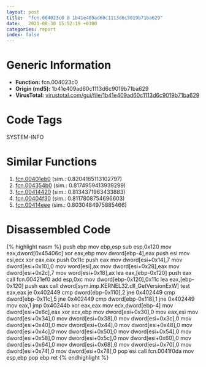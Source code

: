 ```yaml
---
layout: post
title:  "fcn.004023c0 @ 1b41e409ad60c1113d6c9019b71ba629"
date:   2021-08-30 15:52:19 +0300
categories: report
index: false
---
```


# Generic Information
- **Function:** fcn.004023c0
- **Origin (md5):** 1b41e409ad60c1113d6c9019b71ba629
- **VirusTotal:** [virustotal.com/gui/file/1b41e409ad60c1113d6c9019b71ba629][virustotal_ref]

# Code Tags
<span class="tag" id="SYSTEM-INFO">SYSTEM-INFO</span>


# Similar Functions

1. [fcn.00401eb0][similar_1_ref] (sim.: 0.8204165113102797)
2. [fcn.004354b0][similar_2_ref] (sim.: 0.8174959413939299)
3. [fcn.00414420][similar_3_ref] (sim.: 0.8134371963433883)
4. [fcn.00404f30][similar_4_ref] (sim.: 0.8117808754696603)
5. [fcn.00414eee][similar_5_ref] (sim.: 0.8030484975885466)


# Disassembled Code

{% highlight nasm %}
push ebp
mov ebp,esp
sub esp,0x120
mov eax,dword[0x45406c]
xor eax,ebp
mov dword[ebp-4],eax
push esi
mov esi,ecx
xor eax,eax
push 0x11c
push eax
mov dword[esi+0x14],7
mov dword[esi+0x10],0
mov word[esi],ax
mov dword[esi+0x28],eax
mov dword[esi+0x2c],7
mov word[esi+0x18],ax
lea eax,[ebp-0x120]
push eax
call fcn.00421ef0
add esp,0xc
mov dword[ebp-0x120],0x11c
lea eax,[ebp-0x120]
push eax
call dword[sym.imp.KERNEL32.dll_GetVersionExW]
test eax,eax
je 0x402449
cmp dword[ebp-0x110],2
jne 0x402449
cmp dword[ebp-0x11c],5
jne 0x402449
cmp dword[ebp-0x118],1
jne 0x402449
mov eax,1
jmp 0x40244b
xor eax,eax
mov ecx,dword[ebp-4]
mov dword[esi+0x6c],eax
xor ecx,ebp
mov dword[esi+0x30],0
mov eax,esi
mov dword[esi+0x34],0
mov dword[esi+0x38],0
mov dword[esi+0x3c],0
mov dword[esi+0x40],0
mov dword[esi+0x44],0
mov dword[esi+0x48],0
mov dword[esi+0x4c],0
mov dword[esi+0x50],0
mov dword[esi+0x54],0
mov dword[esi+0x58],0
mov dword[esi+0x5c],0
mov dword[esi+0x60],0
mov dword[esi+0x64],0
mov dword[esi+0x68],0
mov dword[esi+0x70],0
mov dword[esi+0x74],0
mov dword[esi+0x78],0
pop esi
call fcn.0041f0da
mov esp,ebp
pop ebp
ret 
{% endhighlight %}


[similar_1_ref]: /report/fcn.00401eb0@9c2b894b84f59672d8be2e984066f76f
[similar_2_ref]: /report/fcn.004354b0@3b2d901eaca41ce14deca6a48c0c801a
[similar_3_ref]: /report/fcn.00414420@3b2d901eaca41ce14deca6a48c0c801a
[similar_4_ref]: /report/fcn.00404f30@1b41e409ad60c1113d6c9019b71ba629
[similar_5_ref]: /report/fcn.00414eee@065d95e046989885ac0aa05648eeda39
[virustotal_ref]: https://www.virustotal.com/gui/file/1b41e409ad60c1113d6c9019b71ba629